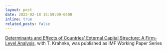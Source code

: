 ```yaml
---
layout: post
date: 2022-02-18 15:59:00-0400
inline: true
related_posts: false
---
```


 [Determinants and Effects of Countries’ External Capital Structure: A Firm-Level Analysis](https://www.imf.org/en/Publications/WP/Issues/2022/02/19/Determinants-and-Effects-of-Countries-External-Capital-Structure-A-Firm-Level-Analysis-513166), with T. Krahnke, was published as IMF Working Paper Series 
